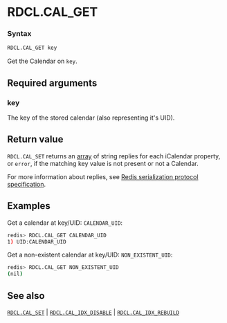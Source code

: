 # RDCL.CAL_GET

### Syntax
```bash
RDCL.CAL_GET key
```

Get the Calendar on `key`.

## Required arguments

### key
The key of the stored calendar (also representing it's UID).

## Return value 

`RDCL.CAL_SET` returns an [array](https://redis.io/docs/reference/protocol-spec/#arrays) of string replies for each iCalendar property, or `error`, if the matching key value is not present or not a Calendar.

For more information about replies, see [Redis serialization protocol specification](https://redis.io/docs/reference/protocol-spec).

## Examples

Get a calendar at key/UID: `CALENDAR_UID`:
```bash
redis> RDCL.CAL_GET CALENDAR_UID
1) UID:CALENDAR_UID
```

Get a non-existent calendar at key/UID: `NON_EXISTENT_UID`:
```bash
redis> RDCL.CAL_GET NON_EXISTENT_UID
(nil)
```

## See also

[`RDCL.CAL_SET`](rdcl.cal_set.md) | [`RDCL.CAL_IDX_DISABLE`](rdcl.cal_idx_disable.md) | [`RDCL.CAL_IDX_REBUILD`](rdcl.cal_idx_rebuild.md)
